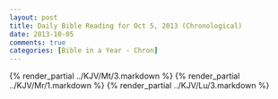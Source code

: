 ```yaml
---
layout: post
title: Daily Bible Reading for Oct 5, 2013 (Chronological)
date: 2013-10-05
comments: true
categories: [Bible in a Year - Chron]
---
```

{% render_partial ../KJV/Mt/3.markdown %}
{% render_partial ../KJV/Mr/1.markdown %}
{% render_partial ../KJV/Lu/3.markdown %}
